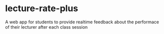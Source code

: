 # lecture-rate-plus
A web app for students to provide realtime feedback about the performace of their lecturer after each class session
